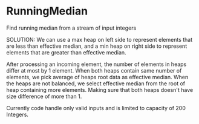 RunningMedian
=============

Find running median from a stream of input integers

SOLUTION:
We can use a max heap on left side to represent elements that are less than 
effective median, and a min heap on right side to represent elements that 
are greater than effective median.

After processing an incoming element, the number of elements in heaps differ 
at most by 1 element. When both heaps contain same number of elements, we 
pick average of heaps root data as effective median. When the heaps are not 
balanced, we select effective median from the root of heap 
containing more elements. Making sure that both heaps doesn't have 
size difference of more than 1.

Currently code handle only valid inputs and is limited to capacity of 200 Integers.
